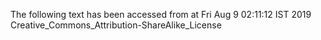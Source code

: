 The following text has been accessed from at Fri Aug 9 02:11:12 IST 2019
Creative_Commons_Attribution-ShareAlike_License
